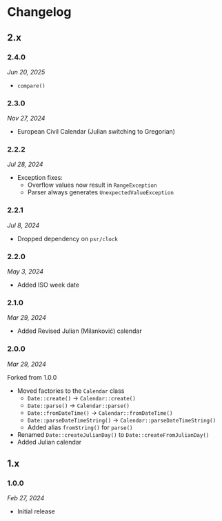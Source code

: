 # Changelog

## 2.x

### 2.4.0

*Jun 20, 2025*

* ``compare()``

### 2.3.0

*Nov 27, 2024*

* European Civil Calendar (Julian switching to Gregorian)

### 2.2.2

*Jul 28, 2024*

* Exception fixes:
  * Overflow values now result in `RangeException`
  * Parser always generates `UnexpectedValueException`

### 2.2.1

*Jul 8, 2024*

* Dropped dependency on `psr/clock`

### 2.2.0

*May 3, 2024*

* Added ISO week date

### 2.1.0

*Mar 29, 2024*

* Added Revised Julian (Milanković) calendar

### 2.0.0

*Mar 29, 2024*

Forked from 1.0.0

* Moved factories to the ``Calendar`` class
  * ``Date::create()`` -> ``Calendar::create()``
  * ``Date::parse()`` -> ``Calendar::parse()``
  * ``Date::fromDateTime()`` -> ``Calendar::fromDateTime()``
  * ``Date::parseDateTimeString()`` -> ``Calendar::parseDateTimeString()``
  * Added alias ``fromString()`` for ``parse()``
* Renamed ``Date::createJulianDay()`` to ``Date::createFromJulianDay()``
* Added Julian calendar

## 1.x

### 1.0.0

*Feb 27, 2024*

* Initial release
